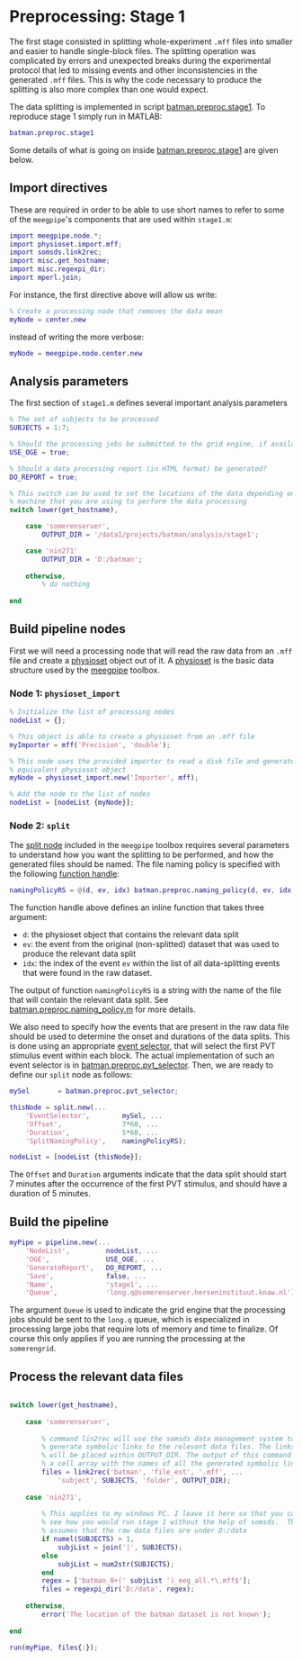 Preprocessing: Stage 1
===

The first stage consisted in splitting whole-experiment `.mff` files into 
smaller and easier to handle single-block files. The splitting operation 
was complicated by errors and unexpected breaks during the experimental
protocol that led to missing events and other inconsistencies in the
 generated `.mff` files. This is why the code necessary to produce the 
splitting is also more complex than one would expect.

The data splitting is implemented in script [batman.preproc.stage1][stage1].
To reproduce stage 1 simply run in MATLAB:

````matlab
batman.preproc.stage1
````

Some details of what is going on inside [batman.preproc.stage1][stage1] are
given below. 

[stage1]: ./+batman/+preproc/stage1.m

## Import directives

These are required in order to be able to use short names to refer to 
some of the `meegpipe`'s components that are used within `stage1.m`:

````matlab
import meegpipe.node.*;
import physioset.import.mff;
import somsds.link2rec;
import misc.get_hostname;
import misc.regexpi_dir;
import mperl.join;
````

For instance, the first directive above will allow us write:

````matlab
% Create a processing node that removes the data mean
myNode = center.new
````

instead of writing the more verbose:

````matlab
myNode = meegpipe.node.center.new
````

## Analysis parameters

The first section of `stage1.m` defines several important analysis 
parameters


````matlab
% The set of subjects to be processed
SUBJECTS = 1:7;

% Should the processing jobs be submitted to the grid engine, if available?
USE_OGE = true;

% Should a data processing report (in HTML format) be generated?
DO_REPORT = true;

% This switch can be used to set the locations of the data depending on the 
% machine that you are using to perform the data processing
switch lower(get_hostname),

    case 'somerenserver',
        OUTPUT_DIR = '/data1/projects/batman/analysis/stage1';

    case 'nin271'
        OUTPUT_DIR = 'D:/batman';
        
    otherwise,
        % do nothing
        
end
```` 


## Build pipeline nodes

First we will need a processing node that will read the raw data from an 
`.mff` file and create a [physioset][physioset] object out of it. A 
[physioset][physioset] is the basic data structure used by the 
[meegpipe][meegpipe] toolbox.

[physioset]: https://github.com/germangh/matlab_physioset
[meegpipe]: https://github.com/germangh/meegpipe


### Node 1: `physioset_import`

````matlab
% Initialize the list of processing nodes
nodeList = {};

% This object is able to create a physioset from an .mff file
myImporter = mff('Precision', 'double');

% This node uses the provided importer to read a disk file and generate an 
% equivalent physioset object
myNode = physioset_import.new('Importer', mff);

% Add the node to the list of nodes
nodeList = [nodeList {myNode}];
````

### Node 2: `split`


The [split node][split] included in the `meegpipe` toolbox requires several 
parameters to understand how you want the splitting to be performed, and 
how the generated files should be named. The file naming policy is 
specified with the following [function handle][function_handle]:

[split]: https://github.com/germangh/meegpipe/blob/master/+meegpipe/+node/+split/README.md
[function_handle]: http://www.mathworks.nl/help/matlab/ref/function_handle.html

````matlab
namingPolicyRS = @(d, ev, idx) batman.preproc.naming_policy(d, ev, idx, 'rs');
````

The function handle above defines an inline function that takes three 
argument:

* `d`: the physioset object that contains the relevant data split
* `ev`: the event from the original (non-splitted) dataset that was used 
to produce the relevant data split
* `idx`: the index of the event `ev` within the list of all data-splitting 
events that were found in the raw dataset.

The output of function `namingPolicyRS` is a string with the name of the 
file that will contain the relevant data split. See 
[batman.preproc.naming_policy.m][naming_policy] for more details.

[naming_policy]: ./naming_policy.m

We also need to specify how the events that are present in the raw data 
file should be used to determine the onset and durations of the data splits.
This is done using an appropriate [event selector][ev_selector], that 
will select the first PVT stimulus event within each block. The actual 
implementation of such an event selector is in 
[batman.preproc.pvt_selector][pvt_selector]. Then, we are ready to define
our `split` node as follows:

````matlab
mySel       = batman.preproc.pvt_selector;

thisNode = split.new(...
    'EventSelector',        mySel, ...
    'Offset',               7*60, ...
    'Duration',             5*60, ...
    'SplitNamingPolicy',    namingPolicyRS);

nodeList = [nodeList {thisNode}];
````

The `Offset` and `Duration` arguments indicate that the data split should 
start 7 minutes after the occurrence of the first PVT stimulus, and should
have a duration of 5 minutes.

[pvt_selector]: ./pvt_selector.m
[ev_selector]: https://github.com/germangh/matlab_physioset/blob/master/+physioset/+event

## Build the pipeline

````matlab
myPipe = pipeline.new(...
    'NodeList',         nodeList, ...
    'OGE',              USE_OGE, ...
    'GenerateReport',   DO_REPORT, ...
    'Save',             false, ...
    'Name',             'stage1', ...
    'Queue',            'long.q@somerenserver.herseninstituut.knaw.nl');
````

The argument `Queue` is used to indicate the grid engine that the 
processing jobs should be sent to the `long.q` queue, which is especialized
in processing large jobs that require lots of memory and time to finalize.
Of course this only applies if you are running the processing at the 
`somerengrid`.


## Process the relevant data files


````matlab

switch lower(get_hostname),
    
    case 'somerenserver',
        
        % command lin2rec will use the somsds data management system to 
        % generate symbolic links to the relevant data files. The links 
        % will be placed within OUTPUT_DIR. The output of this command is 
        % a cell array with the names of all the generated symbolic links
        files = link2rec('batman', 'file_ext', '.mff', ...
            'subject', SUBJECTS, 'folder', OUTPUT_DIR);
        
    case 'nin271',
        
        % This applies to my windows PC. I leave it here so that you can 
        % see how you would run stage 1 without the help of somsds.  This 
        % assumes that the raw data files are under D:/data
        if numel(SUBJECTS) > 1, 
            subjList = join('|', SUBJECTS);
        else
            subjList = num2str(SUBJECTS);
        end
        regex = ['batman_0+(' subjList ')_eeg_all.*\.mff$'];
        files = regexpi_dir('D:/data', regex);
        
    otherwise,
        error('The location of the batman dataset is not known');
        
end

run(myPipe, files{:});
````

